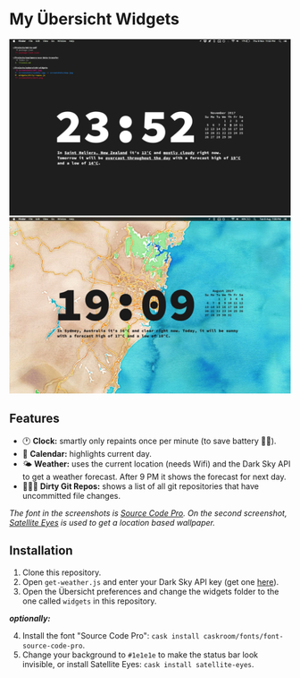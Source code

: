 # My Übersicht Widgets

![screenshot auckland](screenshots/dark.png)
![screenshot sydney](screenshots/map.jpg)

## Features

* 🕐 **Clock:** smartly only repaints once per minute (to save battery 💪🔋).
* 📆 **Calendar:** highlights current day.
* 🌤️ **Weather:** uses the current location (needs Wifi) and the Dark Sky API to get a weather forecast. After 9 PM it shows the forecast for next day.
* 👨🏻‍💻 **Dirty Git Repos:** shows a list of all git repositories that have uncommitted file changes.

_The font in the screenshots is [Source Code Pro](https://github.com/adobe-fonts/source-code-pro). On the second screenshot, [Satellite Eyes](https://github.com/tomtaylor/satellite-eyes) is used to get a location based wallpaper._

## Installation

1. Clone this repository.
2. Open `get-weather.js` and enter your Dark Sky API key (get one [here](https://darksky.net/dev)).
3. Open the Übersicht preferences and change the widgets folder to the one called `widgets` in this repository.

_**optionally:**_

4. Install the font "Source Code Pro": `cask install caskroom/fonts/font-source-code-pro`.
5. Change your background to `#1e1e1e` to make the status bar look invisible, or install Satellite Eyes: `cask install satellite-eyes`.
